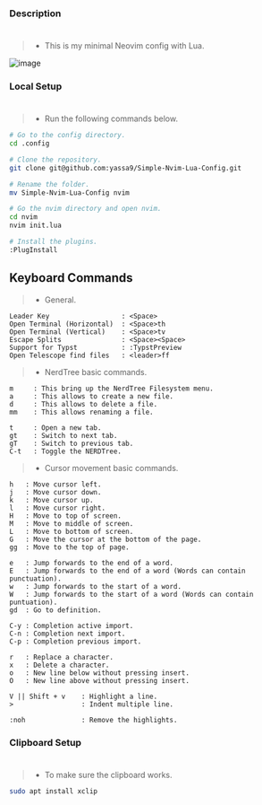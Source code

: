 ### Description
#
> - This is my minimal Neovim config with Lua.


![image](https://github.com/yassa9/Simple-Nvim-Lua-Config/assets/69548206/2bc1ee7c-beac-449c-8ba9-722c8ff37aef)

### Local Setup
#
> - Run the following commands below.

```bash
# Go to the config directory.
cd .config

# Clone the repository.
git clone git@github.com:yassa9/Simple-Nvim-Lua-Config.git

# Rename the folder.
mv Simple-Nvim-Lua-Config nvim

# Go the nvim directory and open nvim.
cd nvim
nvim init.lua

# Install the plugins.
:PlugInstall
```

## Keyboard Commands
> - General.

```plaintext
Leader Key                  : <Space>
Open Terminal (Horizontal)  : <Space>th
Open Terminal (Vertical)    : <Space>tv
Escape Splits               : <Space><Space>
Support for Typst           : :TypstPreview
Open Telescope find files   : <leader>ff
```

> - NerdTree basic commands.

```plaintext
m     : This bring up the NerdTree Filesystem menu.
a     : This allows to create a new file.
d     : This allows to delete a file.
mm    : This allows renaming a file.

t     : Open a new tab.
gt    : Switch to next tab.
gT    : Switch to previous tab.
C-t   : Toggle the NERDTree.
```

> - Cursor movement basic commands.

```plaintext
h   : Move cursor left.
j   : Move cursor down.
k   : Move cursor up.
l   : Move cursor right.
H   : Move to top of screen.
M   : Move to middle of screen.
L   : Move to bottom of screen.
G   : Move the cursor at the bottom of the page.
gg  : Move to the top of page.

e   : Jump forwards to the end of a word.
E   : Jump forwards to the end of a word (Words can contain punctuation).
w   : Jump forwards to the start of a word.
W   : Jump forwards to the start of a word (Words can contain puntuation).
gd  : Go to definition.

C-y : Completion active import.
C-n : Completion next import.
C-p : Completion previous import.

r   : Replace a character.
x   : Delete a character.
o   : New line below without pressing insert.
O   : New line above without pressing insert.

V || Shift + v    : Highlight a line.
>                 : Indent multiple line.

:noh              : Remove the highlights.

```

### Clipboard Setup
#

> - To make sure the clipboard works.

```sh
sudo apt install xclip
```
